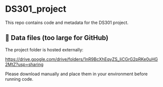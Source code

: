 # DS301_project

This repo contains code and metadata for the DS301 project.

## 📁 Data files (too large for GitHub)

The project folder is hosted externally:

https://drive.google.com/drive/folders/1nR9BcXhEqyZS_IiCGrG2pRKe0uHG2MtZ?usp=sharing

Please download manually and place them in your environment before running code.
